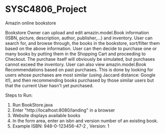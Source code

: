 # SYSC4806_Project
Amazin online bookstore

Bookstore Owner can upload and edit amazin.model.Book information (ISBN, picture, description, author, publisher,...) and inventory. 
User can search for, and browse through, the books in the bookstore, sort/filter them based on the above information. 
User can then decide to purchase one or many books by putting them in the Shopping Cart and proceeding to Checkout. 
The purchase itself will obviously be simulated, but purchases cannot exceed the inventory. 
User can also view amazin.model.Book Recommendations based on past purchases. 
This is done by looking for users whose purchases are most similar (using Jaccard distance: Google it!), and then recommending books purchased by those similar users but that the current User hasn't yet purchased.

Steps to Run:
1. Run BookStore.java
2. Enter "http://localhost:8080/landing" in a browser
3. Website displays available books
4. In the form area, enter an isbn and version number of an existing book.
5. Example ISBN: 948-0-123456-47-2 , Version: 1